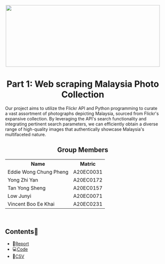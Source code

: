 <div align="center">
  <img width = 500px height = 200px src="https://github.com/drshahizan/special-topic-data-engineering/assets/95403713/9497e737-97f7-4d64-9974-9b26ce1a7e7f">
</div>

<h1 align=center>Part 1: Web scraping Malaysia Photo Collection</h1>
Our project aims to utilize the Flickr API and Python programming to curate a vast assortment of photographs depicting Malaysia, sourced from Flickr's expansive collection. By leveraging the API's search functionality and integrating pertinent search parameters, we can efficiently obtain a diverse range of high-quality images that authentically showcase Malaysia's multifaceted nature.

<h2 align = 'center'>Group Members </h2>
<table align = 'center'>
  <tr>
    <th>Name</th> 
    <th>Matric</th>
  </tr>
  <tr>
    <td>Eddie Wong Chung Pheng</td>
    <td>A20EC0031</td>
  </tr>
  <tr>
    <td>Yong Zhi Yan</td>
    <td>A20EC0172</td>
  </tr>
    <tr>
    <td>Tan Yong Sheng</td>
    <td>A20EC0157</td>
  </tr>
    <tr>
    <td>Low Junyi</td>
    <td>A20EC0071</td>
  </tr>
  <tr>
    <td>Vincent Boo Ee Khai</td>
    <td>A20EC0231</td>
  </tr>
</table><br>

## Contents📝
- 📑[Report](https://github.com/drshahizan/special-topic-data-engineering/blob/main/assignment/data-scraping/submission/part1/MichelinStar/Part1_Report_MichelinStar.md)
- 💻[Code](https://github.com/drshahizan/special-topic-data-engineering/blob/main/assignment/data-scraping/submission/part1/MichelinStar/MichelinStar_Scraping.py)
- 📂[CSV](https://github.com/drshahizan/special-topic-data-engineering/blob/main/assignment/data-scraping/submission/part1/MichelinStar/photos_metadata.csv)
